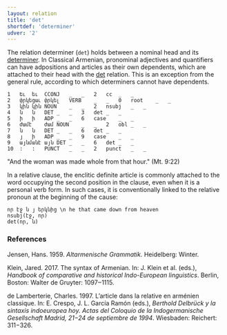 ```yaml
---
layout: relation
title: 'det'
shortdef: 'determiner'
udver: '2'
---
```


The relation determiner (`det`) holds between a nominal head and its [determiner](DET). In Classical Armenian, pronominal adjectives and quantifiers can have adpositions and articles as their own dependents, which are attached to their head with the [det]() relation. This is an exception from the general rule, according to which determiners cannot have dependents.

~~~ conllu
1	Եւ	եւ	CCONJ	_	_	2	cc	_	_
2	փրկեցաւ	փրկել	VERB	_	_	0	root	_	_
3	կին	կին	NOUN	_	_	2	nsubj	_	_
4	ն	ն	DET	_	_	3	det	_	_
5	ի	ի	ADP	_	_	6	case	_	_
6	ժամէ	ժամ	NOUN	_	_	2	obl	_	_
7	ն	ն	DET	_	_	6	det	_	_
8	յ	ի	ADP	_	_	9	case	_	_
9	այնմանէ	այն	DET	_	_	6	det	_	_
10	:	:	PUNCT	_	_	2	punct	_	_
~~~
"And the woman was made whole from that hour." (Mt. 9:22)

In a relative clause, the enclitic definite article is commonly attached to the word occupying the second position in the clause, even when it is a personal verb form. In such cases, it is conventionally linked to the relative pronoun at the beginning of the cause:

~~~ sdparse
որ էջ ն յ երկնից \n he that came down from heaven 
nsubj(էջ, որ)
det(որ, ն)
~~~

### References

Jensen, Hans. 1959. _Altarmenische Grammatik._ Heidelberg: Winter.

Klein, Jared. 2017. The syntax of Armenian. In: J. Klein et al. (eds.), _Handbook of comparative and historical Indo-European linguistics_. Berlin, Boston: Walter de Gruyter: 1097‒1115.

de Lamberterie, Charles. 1997. L’article dans la relative en arménien classique. In: E. Crespo, J. L. García Ramón (eds.), _Berthold Delbrück y la sintaxis indoeuropea hoy. Actas del Coloquio de la Indogermanische Gesellschaft Madrid, 21−24 de septiembre de 1994_. Wiesbaden: Reichert: 311−326.
<!-- Interlanguage links updated Po 11. listopadu 2024, 20:10:48 CET -->
